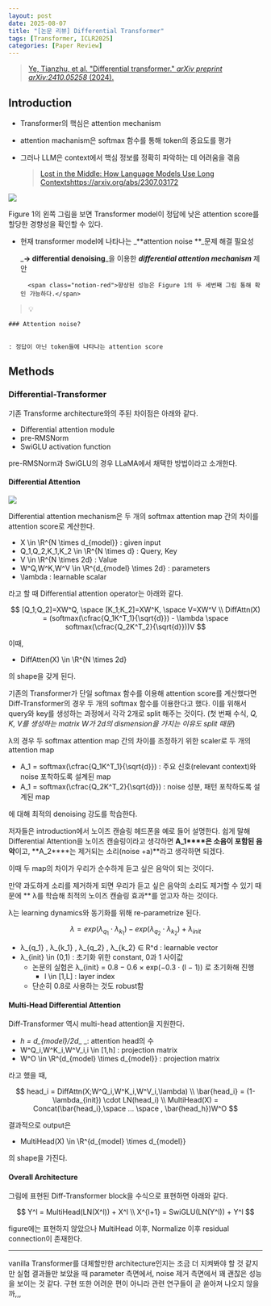 ```yaml
---
layout: post
date: 2025-08-07
title: "[논문 리뷰] Differential Transformer"
tags: [Transformer, ICLR2025]
categories: [Paper Review]
---
```


> [Ye, Tianzhu, et al. "Differential transformer." ](https://arxiv.org/abs/2410.05258)[_arXiv preprint arXiv:2410.05258_](https://arxiv.org/abs/2410.05258)[ (2024).](https://arxiv.org/abs/2410.05258)



## Introduction

- Transformer의 핵심은 attention mechanism
- attention machanism은 softmax 함수를 통해 token의 중요도를 평가
- 그러나 LLM은 context에서 핵심 정보를 정확히 파악하는 데 어려움을 겪음

	> [Lost in the Middle: How Language Models Use Long Contextshttps://arxiv.org/abs/2307.03172](https://arxiv.org/abs/2307.03172)


![](https://prod-files-secure.s3.us-west-2.amazonaws.com/542b861c-36a8-4051-84e5-8804b6728dba/9083ea56-691a-4752-ae26-47f403431ac8/image.png?X-Amz-Algorithm=AWS4-HMAC-SHA256&X-Amz-Content-Sha256=UNSIGNED-PAYLOAD&X-Amz-Credential=ASIAZI2LB466VWIRBURX%2F20250929%2Fus-west-2%2Fs3%2Faws4_request&X-Amz-Date=20250929T230118Z&X-Amz-Expires=3600&X-Amz-Security-Token=IQoJb3JpZ2luX2VjEFYaCXVzLXdlc3QtMiJIMEYCIQDo7LPFH3dTm8YiALCb6G8OSOmueQ75gFpUhEwqYuKXcgIhAItsWEycIZufTf28PP8YGrRp2kS02trEoFADloKp9S8LKogECN%2F%2F%2F%2F%2F%2F%2F%2F%2F%2F%2FwEQABoMNjM3NDIzMTgzODA1IgwJpL7FBitgLZmkwAgq3AOgeTb%2BeM23xAn1natmj4%2BRy1Er1xsQJmNoh1zLpvgDK9%2BgEZ0n7bEFKBzP%2ButFfj9iEulPifIqQL1rw%2F2hhak%2BJVbj6l7irggFkjO8LR4M4Kb58TWrWyepmyhSudZukktEw0YLwfF9QmIFJTs4iM1gGQQ9%2BuIqMtY1fX2UHPASeiZYp3elTDK%2FrhOfsc3%2Bt8CDoXBjtrtnyj3mroUYi%2BntaL3qgP7CKckT08Pjw44VQ6%2BMrrzEwuSb0s7asKumXLdHkpTqaR1wcVqrwgDDbBGr%2F2wWnzD%2B9FZ26mIYQ3A9QCYhZ5GQtTxxP%2FwWjHJnJyukX1TXBT9vueG9tGAnWFSUNJp4XHD4VuVZO66dfTcWPILBSAS43n8S5wFs1v6tm9aI3n0EFpCbr9n5faM8wfPr92L%2FaGWcg%2BkVebm0mKbb7nJTjf%2BAJlIzbVTVlYa2W9FwcLhGJ3j5EBJ2J3WJRmJ1pn2Czvz1tIVn2plhbXFwA97QkflLj4%2Bl6pduaGHgXeu7nqp9ZGEfIobrV%2F6LM2AyNDF1QsazG3fDFXc%2BzIfEKSupo0jTxd1RKf%2FNXMbROr0Fr0pVacR5bAWaQonzW%2BSgcoBJV0gErV1oOcWaTZIcD%2B3eMDEmrFtajtOF6TC9iezGBjqkAZsW8HRHBDA1s9bxdrZNHsoXQ6hzuJM0DxAGtCW4I%2Fn13ea7MjEAnbXQ5yqcWDVUJ6MDlnTZSG2ktRk7D7Cr5DZFaPvnq8xfFGCKKw9Eml9kHoE2mjjL%2FVepzJwofI%2FK8oBd7OOczgv%2BdiLVhfy23%2BvQMXO4aGftCe%2BNUupxuPjTldUDee40JQ82ByqBpYPi%2Fp7Q7pUJrLRXsgKeAY%2FPCxDItSD5&X-Amz-Signature=009951cd0fdd8b44b662ce50e1df2db2edb41c9150b09728f3b071b5dc2709d6&X-Amz-SignedHeaders=host&x-amz-checksum-mode=ENABLED&x-id=GetObject)


Figure 1의 왼쪽 그림을 보면 Transformer model이 정답에 낮은 attention score를 할당한 경향성을 확인할 수 있다.

- 현재 transformer model에 나타나는 _**attention noise **_문제 해결 필요성

	_**→ differential denoising**_을 이용한 _**differential attention mechanism**_ 제안


		<span class="notion-red">향상된 성능은 Figure 1의 두 세번째 그림 통해 확인 가능하다.</span>


> 💡 


	### Attention noise?


	: 정답이 아닌 token들에 나타나는 attention score



## Methods



### Differential-Transformer


기존 Transforme architecture와의 주된 차이점은 아래와 같다.

- Differential attention module
- pre-RMSNorm
- SwiGLU activation function

pre-RMSNorm과 SwiGLU의 경우 LLaMA에서 채택한 방법이라고 소개한다.



#### Differential Attention


![](https://prod-files-secure.s3.us-west-2.amazonaws.com/542b861c-36a8-4051-84e5-8804b6728dba/116d70b2-1963-4810-9167-f4c7d8a06e8f/image.png?X-Amz-Algorithm=AWS4-HMAC-SHA256&X-Amz-Content-Sha256=UNSIGNED-PAYLOAD&X-Amz-Credential=ASIAZI2LB466VWIRBURX%2F20250929%2Fus-west-2%2Fs3%2Faws4_request&X-Amz-Date=20250929T230118Z&X-Amz-Expires=3600&X-Amz-Security-Token=IQoJb3JpZ2luX2VjEFYaCXVzLXdlc3QtMiJIMEYCIQDo7LPFH3dTm8YiALCb6G8OSOmueQ75gFpUhEwqYuKXcgIhAItsWEycIZufTf28PP8YGrRp2kS02trEoFADloKp9S8LKogECN%2F%2F%2F%2F%2F%2F%2F%2F%2F%2F%2FwEQABoMNjM3NDIzMTgzODA1IgwJpL7FBitgLZmkwAgq3AOgeTb%2BeM23xAn1natmj4%2BRy1Er1xsQJmNoh1zLpvgDK9%2BgEZ0n7bEFKBzP%2ButFfj9iEulPifIqQL1rw%2F2hhak%2BJVbj6l7irggFkjO8LR4M4Kb58TWrWyepmyhSudZukktEw0YLwfF9QmIFJTs4iM1gGQQ9%2BuIqMtY1fX2UHPASeiZYp3elTDK%2FrhOfsc3%2Bt8CDoXBjtrtnyj3mroUYi%2BntaL3qgP7CKckT08Pjw44VQ6%2BMrrzEwuSb0s7asKumXLdHkpTqaR1wcVqrwgDDbBGr%2F2wWnzD%2B9FZ26mIYQ3A9QCYhZ5GQtTxxP%2FwWjHJnJyukX1TXBT9vueG9tGAnWFSUNJp4XHD4VuVZO66dfTcWPILBSAS43n8S5wFs1v6tm9aI3n0EFpCbr9n5faM8wfPr92L%2FaGWcg%2BkVebm0mKbb7nJTjf%2BAJlIzbVTVlYa2W9FwcLhGJ3j5EBJ2J3WJRmJ1pn2Czvz1tIVn2plhbXFwA97QkflLj4%2Bl6pduaGHgXeu7nqp9ZGEfIobrV%2F6LM2AyNDF1QsazG3fDFXc%2BzIfEKSupo0jTxd1RKf%2FNXMbROr0Fr0pVacR5bAWaQonzW%2BSgcoBJV0gErV1oOcWaTZIcD%2B3eMDEmrFtajtOF6TC9iezGBjqkAZsW8HRHBDA1s9bxdrZNHsoXQ6hzuJM0DxAGtCW4I%2Fn13ea7MjEAnbXQ5yqcWDVUJ6MDlnTZSG2ktRk7D7Cr5DZFaPvnq8xfFGCKKw9Eml9kHoE2mjjL%2FVepzJwofI%2FK8oBd7OOczgv%2BdiLVhfy23%2BvQMXO4aGftCe%2BNUupxuPjTldUDee40JQ82ByqBpYPi%2Fp7Q7pUJrLRXsgKeAY%2FPCxDItSD5&X-Amz-Signature=c1ce35286c07c35c20433516d39446f1f83e3d45c24b892267a6b0566ea4525e&X-Amz-SignedHeaders=host&x-amz-checksum-mode=ENABLED&x-id=GetObject)


Differential attention mechanism은 두 개의 softmax attention map 간의 차이를 attention score로 계산한다.

- X \in \R^{N \times d\_{model}} : given input
- Q\_1,Q\_2,K\_1,K\_2 \in \R^{N \times d} : Query, Key
- V \in \R^{N \times 2d} : Value
- W^Q,W^K,W^V \in \R^{d\_{model} \times 2d} : parameters
- \lambda : learnable scalar

라고 할 때 Differential attention operator는 아래와 같다.


$$
[Q_1;Q_2]=XW^Q, \space [K_1;K_2]=XW^K, \space V=XW^V \\
DiffAttn(X) = (softmax(\cfrac{Q_1K^T_1}{\sqrt{d}}) - \lambda \space softmax(\cfrac{Q_2K^T_2}{\sqrt{d}}))V
$$


이때,

- DiffAtten(X) \in \R^{N \times 2d}

의 shape을 갖게 된다.


기존의 Transformer가 단일 softmax 함수를 이용해 attention score를 계산했다면 Diff-Transformer의 경우 두 개의 softmax 함수를 이용한다고 했다. 이를 위해서 query와 key를 생성하는 과정에서 각각 2개로 split 해주는 것이다. <span class="notion-red">(첫 번째 수식, </span><span class="notion-red">_Q, K, V를 생성하는 matrix W가 2d의 dismension을 가지는 이유도 split 때문_</span><span class="notion-red">)</span>


 λ의 경우 두 softmax attention map 간의 차이를 조정하기 위한 scaler로 두 개의 attention map

- A\_1 = softmax(\cfrac{Q\_1K^T\_1}{\sqrt{d}}) : 주요 신호(relevant context)와 noise 포착하도록 설계된 map
- A\_1 = softmax(\cfrac{Q\_2K^T\_2}{\sqrt{d}}) : noise 성분, 패턴 포착하도록 설계된 map 

에 대해 최적의 denoising 강도를 학습한다.


저자들은 introduction에서 노이즈 캔슬링 헤드폰을 예로 들어 설명한다. 쉽게 말해 Differential Attention을 노이즈 캔슬링이라고 생각하면 **A\_1****은 소음이 포함된 음악**이고, **A\_2****는 제거되는 소리(noise +a)**라고 생각하면 되겠다. 


이때 두 map의 차이가 우리가 순수하게 듣고 싶은 음악이 되는 것이다. 


만약 과도하게 소리를 제거하게 되면 우리가 듣고 싶은 음악의 소리도 제거할 수 있기 때문에 ** λ를 학습해 최적의 노이즈 캔슬링 효과**를 얻고자 하는 것이다.


λ는 learning dynamics와 동기화를 위해 re-parametrize 된다.


$$
\lambda = exp(\lambda_{q_1} \cdot \lambda_{k_1}) - exp(\lambda_{q_2} \cdot \lambda_{k_2}) + \lambda_{init}
$$

- λ\_{q\_1} , λ\_{k\_1} , λ\_{q\_2} , λ\_{k\_2} ∈ R^d : learnable vector
- λ\_{init} \in (0,1) : 초기화 위한 constant, 0과 1 사이값
	- 논문의 실험은 λ\_{init} = 0.8 − 0.6 × exp(−0.3 · (l − 1)) 로 초기화해 진행
		- l \in [1,L] : layer index
	- 단순히 0.8로 사용하는 것도 robust함


#### **Multi-Head Differential Attention**


Diff-Transformer 역시 multi-head attention을 지원한다.

- _h = d\_{model}/2d__ _: attention head의 수
- W^Q\_i,W^K\_i,W^V\_i,i \in [1,h] : projection matrix
- W^O \in \R^{d\_{model} \times d\_{model}} : projection matrix

라고 했을 때,


$$
head_i = DiffAttn(X;W^Q_i,W^K_i,W^V_i,\lambda) \\
\bar{head_i} = (1-\lambda_{init}) \cdot LN(head_i) \\
MultiHead(X) = Concat(\bar{head_i},\space ... \space , \bar{head_h})W^O
$$


결과적으로 output은

- MultiHead(X) \in \R^{d\_{model} \times d\_{model}}

의 shape을 가진다.



#### Overall Architecture


그림에 표현된 Diff-Transformer block을 수식으로 표현하면 아래와 같다.


$$
Y^l = MultiHead(LN(X^l)) + X^l \\
X^{l+1} = SwiGLU(LN(Y^l)) + Y^l
$$


figure에는 표현하지 않았으나 MultiHead 이후, Normalize 이후 residual connection이 존재한다.


---


vanilla Transformer를 대체할만한 architecture인지는 조금 더 지켜봐야 할 것 같지만 실험 결과들만 보았을 때 parameter 측면에서, noise 제거 측면에서 꽤 괜찮은 성능을 보이는 것 같다. 구현 또한 어려운 편이 아니라 관련 연구들이 곧 쏟아져 나오지 않을까,,,

